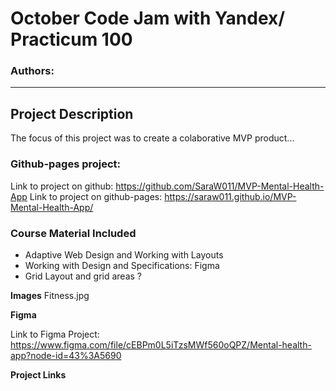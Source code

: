 # October Code Jam with Yandex/ Practicum 100
### Authors: 
__________________________________________________________

## Project Description
The focus of this project was to create a colaborative MVP product...

### Github-pages project:
Link to project on github:  https://github.com/SaraW011/MVP-Mental-Health-App
Link to project on github-pages: https://saraw011.github.io/MVP-Mental-Health-App/

### Course Material Included
* Adaptive Web Design and Working with Layouts
* Working with Design and Specifications: Figma
* Grid Layout and grid areas ?

**Images**
Fitness.jpg

**Figma**

Link to Figma Project:  https://www.figma.com/file/cEBPm0L5iTzsMWf560oQPZ/Mental-health-app?node-id=43%3A5690

**Project Links**

```  Check-in:
```